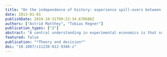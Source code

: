 ```yaml
---
title: "On the independence of history: experience spill-overs between experiments"
date: 2013-01-01
publishDate: 2019-10-31T09:22:34.670686Z
authors: ["Astrid Matthey", "Tobias Regner"]
publication_types: ["2"]
abstract: "A central understanding in experimental economics is that subjects’ decisions in the lab are independent of history. We test whether this assumption of between-experiment independence is indeed justified. We analyze experiments with an allocation decision (like a dictator or ultimatum game) and find that participation in previous experiments tends to increase the amount subjects allocate to themselves. Hence, independence between experiments cannot be presumed if subjects participate repeatedly. The finding has implications for the interpretation of previous allocation decision results and deserves attention when running future experiments."
featured: false
publication: "*Theory and decision*"
doi: "10.1007/s11238-012-9346-z"
---
```


